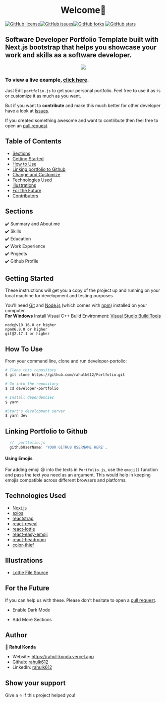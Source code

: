 <h1 align="center">Welcome👋</h1>
<a href="https://github.com/rahulk612/Portfolio/main/LICENSE"><img alt="GitHub license" src="https://img.shields.io/github/license/rahulk612/Portfolio"></a><a href="https://github.com/rahulk612/Portfolio/issues"><img alt="GitHub issues" src="https://img.shields.io/github/issues/rahulk612/Portfolio"></a><a href="https://github.com/rahulk612/Portfolio/network"><img alt="GitHub forks" src="https://img.shields.io/github/forks/rahulk612/Portfolio"></a> <a href="https://github.com/rahulk612/Portfolio"><img alt="GitHub stars" src="https://img.shields.io/github/stars/rahulk612/Portfolio"></a>

## Software Developer Portfolio Template built with Next.js bootstrap that helps you showcase your work and skills as a software developer.

<p align="center">
  <kbd>
    <img src="./Videos/Internshala.mp4"></img>
  </kbd>
</p>

### To view a live example, **[click here](https://rahul-konda.vercel.app/)**.

Just Edit `portfolio.js` to get your personal portfolio. Feel free to use it as-is or customize it as much as you want.

But if you want to **contribute** and make this much better for other developer have a look at [Issues](https://github.com/rahulk612/Portfolio/issues).

If you created something awesome and want to contribute then feel free to open an [pull request](https://github.com/rahulk612/Portfolio/pulls).

## Table of Contents

-   [Sections](#sections)
-   [Getting Started](#getting-started)
-   [How to Use](#how-to-use)
-   [Linking portfolio to Github](#linking-portfolio-to-github)
-   [Change and Customize](#change-and-customize-every-section-according-to-your-need)
-   [Technologies Used](#technologies-used)
-   [Illustrations](#illustrations)
-   [For the Future](#for-the-future)
-   [Contributors](#project-maintainers)

## Sections

✔️ Summary and About me\
✔️ Skills\
✔️ Education\
✔️ Work Experience\
✔️ Projects\
✔️ Github Profile

## Getting Started

These instructions will get you a copy of the project up and running on your local machine for development and testing purposes.

You'll need [Git](https://git-scm.com) and [Node.js](https://nodejs.org/en/download/) (which comes with [npm](http://npmjs.com)) installed on your computer.
<br>
**For Windows** Install Visual C++ Build Environment: [Visual Studio Build Tools](https://visualstudio.microsoft.com/thank-you-downloading-visual-studio/?sku=BuildTools)

```
node@v10.16.0 or higher
npm@6.9.0 or higher
git@2.17.1 or higher
```

## How To Use

From your command line, clone and run developer-portolio:

```bash
# Clone this repository
$ git clone https://github.com/rahulk612/Portfolio.git

# Go into the repository
$ cd developer-portfolio

# Install dependencies
$ yarn

#Start's development server
$ yarn dev
```

## Linking Portfolio to Github

```javascript
  //  portfolio.js
  githubUserName: 'YOUR GITHUB USERNAME HERE',
```

#### Using Emojis

For adding emoji 😃 into the texts in `Portfolio.js`, use the `emoji()` function and pass the text you need as an argument. This would help in keeping emojis compatible across different browsers and platforms.

## Technologies Used

-   [Next.js](https://nextjs.org/)
-   [axios](https://www.npmjs.com/package/axios)
-   [reactstrap](https://reactstrap.github.io/)
-   [react-reveal](https://www.react-reveal.com/)
-   [react-lottie](https://www.npmjs.com/package/react-lottie)
-   [react-easy-emoji](https://github.com/appfigures/react-easy-emoji)
-   [react-headroom](https://github.com/KyleAMathews/react-headroom)
-   [color-thief](https://github.com/lokesh/color-thief)

## Illustrations

-   [Lottie File Source](https://lottiefiles.com)

## For the Future

If you can help us with these. Please don't hesitate to open a [pull request](https://github.com/saadpasta/developerFolio/pulls).

-   Enable Dark Mode

-   Add More Sections

## Author

👤 **Rahul Konda**

-   Website: https://rahul-konda.vercel.app
-   Github: [rahulk612](https://github.com/Rahulk612)
-   LinkedIn: [rahulk612](www.linkedin.com/in/rahul-konda-60a167203)

## Show your support

Give a ⭐️ if this project helped you!
